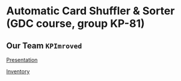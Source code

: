 #  Automatic Card Shuffler & Sorter (GDC course, group KP-81) 
## Our Team `KPImroved`

[Presentation](https://docs.google.com/presentation/d/10rBZ9-rmnxBzG6el2hvGrc1fT8E0dH_FWtXCbRZUZtU/edit#slide=id.p)

[Inventory](https://docs.google.com/spreadsheets/d/1t0qok8yyGPypgWNr8R4aoo9seJ1HTWF-gFS-p-IRink/edit#gid=0)
